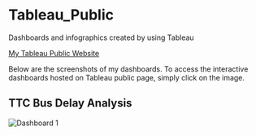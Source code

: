 # Tableau_Public
Dashboards and infographics created by using Tableau

[My Tableau Public Website](https://public.tableau.com/app/profile/man.yu.ku)

Below are the screenshots of my dashboards. To access the interactive dashboards hosted on Tableau public page, simply click on the image.

## TTC Bus Delay Analysis
![Dashboard 1](https://github.com/Manyu-Ku/Tableau_Public/assets/122411152/9ddfc43e-8d0d-4b41-97ac-d3cb5ec0f2e4)
